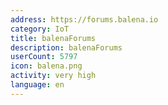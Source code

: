 ```yaml
---
address: https://forums.balena.io
category: IoT
title: balenaForums
description: balenaForums
userCount: 5797
icon: balena.png
activity: very high
language: en
---
```

